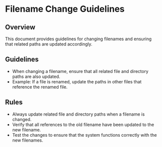 # Filename Change Guidelines

## Overview

This document provides guidelines for changing filenames and ensuring that related paths are updated accordingly.

## Guidelines

- When changing a filename, ensure that all related file and directory paths are also updated.
- Example: If a file is renamed, update the paths in other files that reference the renamed file.

## Rules

- Always update related file and directory paths when a filename is changed.
- Verify that all references to the old filename have been updated to the new filename.
- Test the changes to ensure that the system functions correctly with the new filenames.
